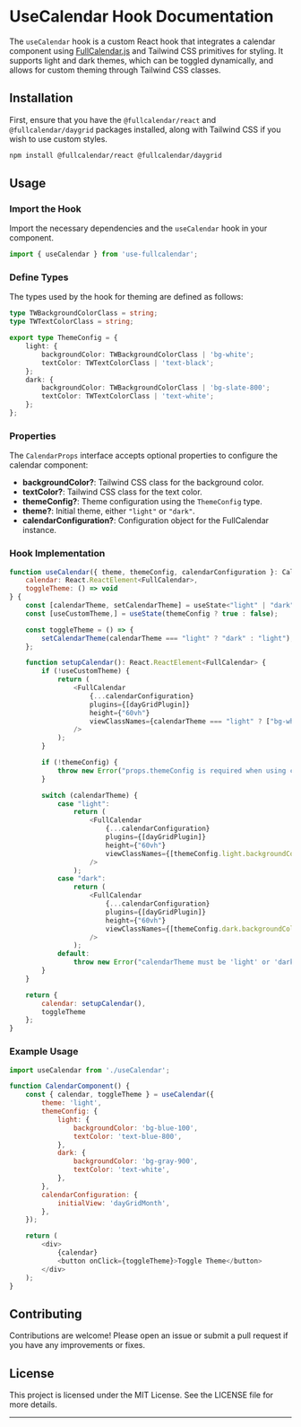 # UseCalendar Hook Documentation

The `useCalendar` hook is a custom React hook that integrates a calendar component using [FullCalendar.js](https://fullcalendar.io/) and Tailwind CSS primitives for styling. It supports light and dark themes, which can be toggled dynamically, and allows for custom theming through Tailwind CSS classes.

## Installation

First, ensure that you have the `@fullcalendar/react` and `@fullcalendar/daygrid` packages installed, along with Tailwind CSS if you wish to use custom styles.

```bash
npm install @fullcalendar/react @fullcalendar/daygrid
```

## Usage

### Import the Hook

Import the necessary dependencies and the `useCalendar` hook in your component.

```javascript
import { useCalendar } from 'use-fullcalendar';
```

### Define Types

The types used by the hook for theming are defined as follows:

```typescript
type TWBackgroundColorClass = string;
type TWTextColorClass = string;

export type ThemeConfig = {
    light: {
        backgroundColor: TWBackgroundColorClass | 'bg-white';
        textColor: TWTextColorClass | 'text-black';
    };
    dark: {
        backgroundColor: TWBackgroundColorClass | 'bg-slate-800';
        textColor: TWTextColorClass | 'text-white';
    };
};
```

### Properties

The `CalendarProps` interface accepts optional properties to configure the calendar component:

- **backgroundColor?**: Tailwind CSS class for the background color.
- **textColor?**: Tailwind CSS class for the text color.
- **themeConfig?**: Theme configuration using the `ThemeConfig` type.
- **theme?**: Initial theme, either `"light"` or `"dark"`.
- **calendarConfiguration?**: Configuration object for the FullCalendar instance.

### Hook Implementation

```javascript
function useCalendar({ theme, themeConfig, calendarConfiguration }: CalendarProps): {
    calendar: React.ReactElement<FullCalendar>,
    toggleTheme: () => void
} {
    const [calendarTheme, setCalendarTheme] = useState<"light" | "dark" | undefined>(theme || "light");
    const [useCustomTheme,] = useState(themeConfig ? true : false);

    const toggleTheme = () => {
        setCalendarTheme(calendarTheme === "light" ? "dark" : "light");
    };

    function setupCalendar(): React.ReactElement<FullCalendar> {
        if (!useCustomTheme) {
            return (
                <FullCalendar
                    {...calendarConfiguration}
                    plugins={[dayGridPlugin]}
                    height={"60vh"}
                    viewClassNames={calendarTheme === "light" ? ["bg-white", "text-black"] : ["bg-slate-800", "text-white"]}
                />
            );
        }

        if (!themeConfig) {
            throw new Error("props.themeConfig is required when using custom theme");
        }

        switch (calendarTheme) {
            case "light":
                return (
                    <FullCalendar
                        {...calendarConfiguration}
                        plugins={[dayGridPlugin]}
                        height={"60vh"}
                        viewClassNames={[themeConfig.light.backgroundColor, themeConfig.light.textColor]}
                    />
                );
            case "dark":
                return (
                    <FullCalendar
                        {...calendarConfiguration}
                        plugins={[dayGridPlugin]}
                        height={"60vh"}
                        viewClassNames={[themeConfig.dark.backgroundColor, themeConfig.dark.textColor]}
                    />
                );
            default:
                throw new Error("calendarTheme must be 'light' or 'dark'");
        }
    }

    return {
        calendar: setupCalendar(),
        toggleTheme
    };
}
```

### Example Usage

```javascript
import useCalendar from './useCalendar';

function CalendarComponent() {
    const { calendar, toggleTheme } = useCalendar({
        theme: 'light',
        themeConfig: {
            light: {
                backgroundColor: 'bg-blue-100',
                textColor: 'text-blue-800',
            },
            dark: {
                backgroundColor: 'bg-gray-900',
                textColor: 'text-white',
            },
        },
        calendarConfiguration: {
            initialView: 'dayGridMonth',
        },
    });

    return (
        <div>
            {calendar}
            <button onClick={toggleTheme}>Toggle Theme</button>
        </div>
    );
}
```

## Contributing

Contributions are welcome! Please open an issue or submit a pull request if you have any improvements or fixes.

## License

This project is licensed under the MIT License. See the LICENSE file for more details.

---
